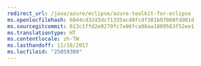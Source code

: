 ```yaml
---
redirect_url: /java/azure/eclipse/azure-toolkit-for-eclipse
ms.openlocfilehash: 6044cd32d3dc71335ac49fcdf381b97060fdd01d
ms.sourcegitcommit: 613c1ffd2e0279fc7a96fca98aa1809563f52ee1
ms.translationtype: HT
ms.contentlocale: zh-TW
ms.lasthandoff: 11/18/2017
ms.locfileid: "25059309"
---
```

